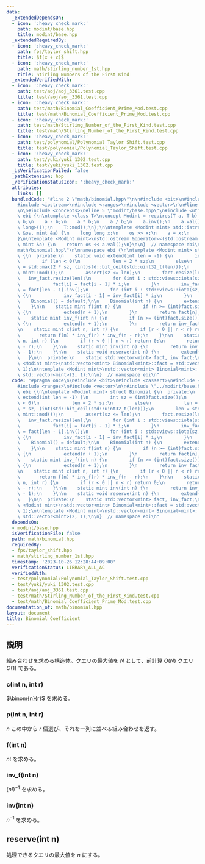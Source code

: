```yaml
---
data:
  _extendedDependsOn:
  - icon: ':heavy_check_mark:'
    path: modint/base.hpp
    title: modint/base.hpp
  _extendedRequiredBy:
  - icon: ':heavy_check_mark:'
    path: fps/taylor_shift.hpp
    title: $f(x + c)$
  - icon: ':heavy_check_mark:'
    path: math/stirling_number_1st.hpp
    title: Stirling Numbers of the First Kind
  _extendedVerifiedWith:
  - icon: ':heavy_check_mark:'
    path: test/aoj/aoj_3361.test.cpp
    title: test/aoj/aoj_3361.test.cpp
  - icon: ':heavy_check_mark:'
    path: test/math/Binomial_Coefficient_Prime_Mod.test.cpp
    title: test/math/Binomial_Coefficient_Prime_Mod.test.cpp
  - icon: ':heavy_check_mark:'
    path: test/math/Stirling_Number_of_the_First_Kind.test.cpp
    title: test/math/Stirling_Number_of_the_First_Kind.test.cpp
  - icon: ':heavy_check_mark:'
    path: test/polynomial/Polynomial_Taylor_Shift.test.cpp
    title: test/polynomial/Polynomial_Taylor_Shift.test.cpp
  - icon: ':heavy_check_mark:'
    path: test/yuki/yuki_1302.test.cpp
    title: test/yuki/yuki_1302.test.cpp
  _isVerificationFailed: false
  _pathExtension: hpp
  _verificationStatusIcon: ':heavy_check_mark:'
  attributes:
    links: []
  bundledCode: "#line 2 \"math/binomial.hpp\"\n\n#include <bit>\n#include <cassert>\n\
    #include <iostream>\n#include <ranges>\n#include <vector>\n\n#line 2 \"modint/base.hpp\"\
    \n\n#include <concepts>\n#line 5 \"modint/base.hpp\"\n#include <utility>\n\nnamespace\
    \ ebi {\n\ntemplate <class T>\nconcept Modint = requires(T a, T b) {\n    a +\
    \ b;\n    a - b;\n    a * b;\n    a / b;\n    a.inv();\n    a.val();\n    a.pow(std::declval<long\
    \ long>());\n    T::mod();\n};\n\ntemplate <Modint mint> std::istream &operator>>(std::istream\
    \ &os, mint &a) {\n    long long x;\n    os >> x;\n    a = x;\n    return os;\n\
    }\n\ntemplate <Modint mint>\nstd::ostream &operator<<(std::ostream &os, const\
    \ mint &a) {\n    return os << a.val();\n}\n\n}  // namespace ebi\n#line 10 \"\
    math/binomial.hpp\"\n\nnamespace ebi {\n\ntemplate <Modint mint> struct Binomial\
    \ {\n  private:\n    static void extend(int len = -1) {\n        int sz = (int)fact.size();\n\
    \        if (len < 0)\n            len = 2 * sz;\n        else\n            len\
    \ = std::max(2 * sz, (int)std::bit_ceil(std::uint32_t(len)));\n        len = std::min(len,\
    \ mint::mod());\n        assert(sz <= len);\n        fact.resize(len);\n     \
    \   inv_fact.resize(len);\n        for (int i : std::views::iota(sz, len)) {\n\
    \            fact[i] = fact[i - 1] * i;\n        }\n        inv_fact[len - 1]\
    \ = fact[len - 1].inv();\n        for (int i : std::views::iota(sz, len) | std::views::reverse)\
    \ {\n            inv_fact[i - 1] = inv_fact[i] * i;\n        }\n    }\n\n  public:\n\
    \    Binomial() = default;\n\n    Binomial(int n) {\n        extend(n + 1);\n\
    \    }\n\n    static mint f(int n) {\n        if (n >= (int)fact.size()) [[unlikely]]\
    \ {\n            extend(n + 1);\n        }\n        return fact[n];\n    }\n\n\
    \    static mint inv_f(int n) {\n        if (n >= (int)fact.size()) [[unlikely]]\
    \ {\n            extend(n + 1);\n        }\n        return inv_fact[n];\n    }\n\
    \n    static mint c(int n, int r) {\n        if (r < 0 || n < r) return 0;\n \
    \       return f(n) * inv_f(r) * inv_f(n - r);\n    }\n\n    static mint p(int\
    \ n, int r) {\n        if (r < 0 || n < r) return 0;\n        return f(n) * inv_f(n\
    \ - r);\n    }\n\n    static mint inv(int n) {\n        return inv_f(n) * f(n\
    \ - 1);\n    }\n\n    static void reserve(int n) {\n        extend(n + 1);\n \
    \   }\n\n  private:\n    static std::vector<mint> fact, inv_fact;\n};\n\ntemplate\
    \ <Modint mint>\nstd::vector<mint> Binomial<mint>::fact = std::vector<mint>(2,\
    \ 1);\n\ntemplate <Modint mint>\nstd::vector<mint> Binomial<mint>::inv_fact =\
    \ std::vector<mint>(2, 1);\n\n}  // namespace ebi\n"
  code: "#pragma once\n\n#include <bit>\n#include <cassert>\n#include <iostream>\n\
    #include <ranges>\n#include <vector>\n\n#include \"../modint/base.hpp\"\n\nnamespace\
    \ ebi {\n\ntemplate <Modint mint> struct Binomial {\n  private:\n    static void\
    \ extend(int len = -1) {\n        int sz = (int)fact.size();\n        if (len\
    \ < 0)\n            len = 2 * sz;\n        else\n            len = std::max(2\
    \ * sz, (int)std::bit_ceil(std::uint32_t(len)));\n        len = std::min(len,\
    \ mint::mod());\n        assert(sz <= len);\n        fact.resize(len);\n     \
    \   inv_fact.resize(len);\n        for (int i : std::views::iota(sz, len)) {\n\
    \            fact[i] = fact[i - 1] * i;\n        }\n        inv_fact[len - 1]\
    \ = fact[len - 1].inv();\n        for (int i : std::views::iota(sz, len) | std::views::reverse)\
    \ {\n            inv_fact[i - 1] = inv_fact[i] * i;\n        }\n    }\n\n  public:\n\
    \    Binomial() = default;\n\n    Binomial(int n) {\n        extend(n + 1);\n\
    \    }\n\n    static mint f(int n) {\n        if (n >= (int)fact.size()) [[unlikely]]\
    \ {\n            extend(n + 1);\n        }\n        return fact[n];\n    }\n\n\
    \    static mint inv_f(int n) {\n        if (n >= (int)fact.size()) [[unlikely]]\
    \ {\n            extend(n + 1);\n        }\n        return inv_fact[n];\n    }\n\
    \n    static mint c(int n, int r) {\n        if (r < 0 || n < r) return 0;\n \
    \       return f(n) * inv_f(r) * inv_f(n - r);\n    }\n\n    static mint p(int\
    \ n, int r) {\n        if (r < 0 || n < r) return 0;\n        return f(n) * inv_f(n\
    \ - r);\n    }\n\n    static mint inv(int n) {\n        return inv_f(n) * f(n\
    \ - 1);\n    }\n\n    static void reserve(int n) {\n        extend(n + 1);\n \
    \   }\n\n  private:\n    static std::vector<mint> fact, inv_fact;\n};\n\ntemplate\
    \ <Modint mint>\nstd::vector<mint> Binomial<mint>::fact = std::vector<mint>(2,\
    \ 1);\n\ntemplate <Modint mint>\nstd::vector<mint> Binomial<mint>::inv_fact =\
    \ std::vector<mint>(2, 1);\n\n}  // namespace ebi\n"
  dependsOn:
  - modint/base.hpp
  isVerificationFile: false
  path: math/binomial.hpp
  requiredBy:
  - fps/taylor_shift.hpp
  - math/stirling_number_1st.hpp
  timestamp: '2023-10-26 12:28:44+09:00'
  verificationStatus: LIBRARY_ALL_AC
  verifiedWith:
  - test/polynomial/Polynomial_Taylor_Shift.test.cpp
  - test/yuki/yuki_1302.test.cpp
  - test/aoj/aoj_3361.test.cpp
  - test/math/Stirling_Number_of_the_First_Kind.test.cpp
  - test/math/Binomial_Coefficient_Prime_Mod.test.cpp
documentation_of: math/binomial.hpp
layout: document
title: Binomial Coefficient
---
```


## 説明

組み合わせを求める構造体。クエリの最大値を $N$ として、前計算 $O(N)$ クエリ $O(1)$ である。

### c(int n, int r)

$\binom{n}{r}$ を求める。

### p(int n, int r)

$n$ この中から $r$ 個選び、それを一列に並べる組み合わせを返す。

### f(int n)

$n!$ を求める。

### inv_f(int n)

$(n!)^{-1}$ を求める。

### inv(int n)

$n^{-1}$ を求める。

## reserve(int n)

処理できるクエリの最大値を $n$ にする。
